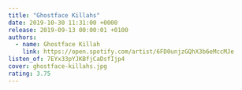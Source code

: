 ```yaml
---
title: "Ghostface Killahs"
date: 2019-10-30 11:31:00 +0000
release: 2019-09-13 00:00:01 +0100
authors:
  - name: Ghostface Killah
    link: https://open.spotify.com/artist/6FD0unjzGQhX3b6eMccMJe
listen_of: 7EYx33pYJKBfjCaDsfIjp4
cover: ghostface-killahs.jpg
rating: 3.75
---
```

